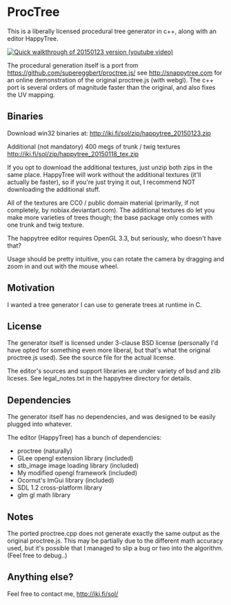 # ProcTree

This is a liberally licensed procedural tree generator in c++, along with an editor HappyTree.

[![Quick walkthrough of 20150123 version](http://img.youtube.com/vi/XLBvkVMxdS0/0.jpg) (youtube video)](http://www.youtube.com/watch?v=XLBvkVMxdS0) 

The procedural generation itself is a port from https://github.com/supereggbert/proctree.js/
see http://snappytree.com for an online demonstration of the original proctree.js (with webgl). The c++ port is several orders of magnitude faster than the original, and also fixes the UV mapping.

## Binaries

Download win32 binaries at:
http://iki.fi/sol/zip/happytree_20150123.zip

Additional (not mandatory) 400 megs of trunk / twig textures
http://iki.fi/sol/zip/happytree_20150118_tex.zip

If you opt to download the additional textures, just unzip both zips in the same place. HappyTree will work without the additional textures (it'll actually be faster), so if you're just trying it out, I recommend NOT downloading the additional stuff.

All of the textures are CC0 / public domain material (primarily, if not completely, by nobiax.deviantart.com). The additional textures do let you make more varieties of trees though; the base package only comes with one trunk and twig texture.

The happytree editor requires OpenGL 3.3, but seriously, who doesn't have that?

Usage should be pretty intuitive, you can rotate the camera by dragging and zoom in and out with the mouse wheel.

## Motivation

I wanted a tree generator I can use to generate trees at runtime in C.

## License

The generator itself is licensed under 3-clause BSD license (personally I'd have opted
for something even more liberal, but that's what the original proctree.js used). See
the source file for the actual license.

The editor's sources and support libraries are under variety of bsd and zlib liceses.
See legal_notes.txt in the happytree directory for details.

## Dependencies

The generator itself has no dependencies, and was designed to be easily plugged into whatever.

The editor (HappyTree) has a bunch of dependencies:

  - proctree (naturally)  
  - GLee opengl extension library (included)
  - stb_image image loading library (included)
  - My modified opengl framework (included)
  - Ocornut's ImGui library (included)
  - SDL 1.2 cross-platform library
  - glm gl math library
  
## Notes

The ported proctree.cpp does not generate exactly the same output as the original proctree.js.
This may be partially due to the different math accuracy used, but it's possible that I
managed to slip a bug or two into the algorithm. (Feel free to debug..)

## Anything else?

Feel free to contact me, http://iki.fi/sol/
  
